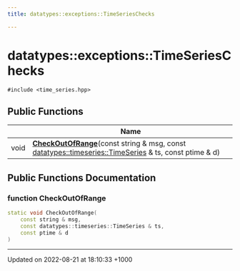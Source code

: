 ```yaml
---
title: datatypes::exceptions::TimeSeriesChecks

---
```


# datatypes::exceptions::TimeSeriesChecks






`#include <time_series.hpp>`

## Public Functions

|                | Name           |
| -------------- | -------------- |
| void | **[CheckOutOfRange](/uchronia-ts-doc/cpp/Classes/classdatatypes_1_1exceptions_1_1TimeSeriesChecks/#function-checkoutofrange)**(const string & msg, const [datatypes::timeseries::TimeSeries](/uchronia-ts-doc/cpp/Namespaces/namespacedatatypes_1_1timeseries/#typedef-timeseries) & ts, const ptime & d) |

## Public Functions Documentation

### function CheckOutOfRange

```cpp
static void CheckOutOfRange(
    const string & msg,
    const datatypes::timeseries::TimeSeries & ts,
    const ptime & d
)
```


-------------------------------

Updated on 2022-08-21 at 18:10:33 +1000
